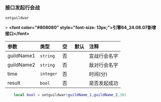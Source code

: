 ### 接口发起行会战

`setguildwar`

&gt; **&lt;font color="#808080" style="font-size: 13px;"&gt;引擎64_24.08.07新增接口&lt;/font&gt;**

| 参数       | 类型      | 空   | 默认 | 注释         |
| :--------- | :-------- | :--- | :--- | :----------- |
| guildName1 | `string`  | 否   |      | 宣战行会名字 |
| guildName2 | `string`  | 否   |      | 敌对行会名字 |
| time       | `integer` | 否   |      | 时间(分)     |
| result     | `bool`    | 否   |      | 是否发起成功 |
```lua
    local bool = setguildwar(guildName_1,guildName_2,30)
```

